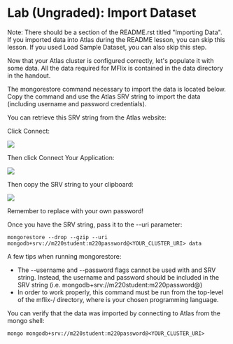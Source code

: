 # Lab (Ungraded): Import Dataset

Note: There should be a section of the README.rst titled "Importing Data". If you imported data into Atlas during the README lesson, you can skip this lesson. If you used Load Sample Dataset, you can also skip this step.

Now that your Atlas cluster is configured correctly, let's populate it with some data. All the data required for MFlix is contained in the data directory in the handout.

The mongorestore command necessary to import the data is located below. Copy the command and use the Atlas SRV string to import the data (including username and password credentials).

You can retrieve this SRV string from the Atlas website:

Click Connect:

![](https://s3.amazonaws.com/university-courses/m220/atlas_connect.png)

Then click Connect Your Application:

![](https://s3.amazonaws.com/university-courses/m220/atlas_connect_application.png)

Then copy the SRV string to your clipboard:

![](https://s3.amazonaws.com/university-courses/m220/atlas_copy_uri.png)

Remember to replace <password> with your own password!

Once you have the SRV string, pass it to the --uri parameter:

```
mongorestore --drop --gzip --uri mongodb+srv://m220student:m220password@<YOUR_CLUSTER_URI> data
```

A few tips when running mongorestore:

- The --username and --password flags cannot be used with and SRV string. Instead, the username and password should be included in the SRV string (i.e. mongodb+srv://m220student:m220password@<your-cluster-address>)
- In order to work properly, this command must be run from the top-level of the mflix-<language>/ directory, where <language> is your chosen programming language.

You can verify that the data was imported by connecting to Atlas from the mongo shell:

```
mongo mongodb+srv://m220student:m220password@<YOUR_CLUSTER_URI>
```
